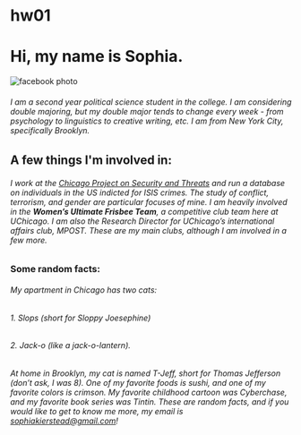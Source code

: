 # hw01
# Hi, my name is Sophia. 
![facebook photo](https://scontent-ort2-2.xx.fbcdn.net/v/t1.0-9/16730486_1368349993188281_4048724534790939077_n.jpg?_nc_cat=0&oh=482788aa590f4e686179a585c8ea33a0&oe=5B3E6C2A)
###### I am a second year political science student in the college. I am considering double majoring, but my double major tends to change every week - from psychology to linguistics to creative writing, etc. I am from New York City, specifically Brooklyn. 
## A few things I'm involved in:
###### I work at the [Chicago Project on Security and Threats](https://cpost.uchicago.edu/) and run a database on individuals in the US indicted for ISIS crimes. The study of conflict, terrorism, and gender are particular focuses of mine. I am heavily involved in the **Women’s Ultimate Frisbee Team**, a competitive club team here at UChicago. I am also the Research Director for UChicago’s international affairs club, MPOST. These are my main clubs, although I am involved in a few more. 
### Some random facts:
###### My apartment in Chicago has two cats:
###### 1. Slops (short for Sloppy Joesephine)
###### 2. Jack-o (like a jack-o-lantern). 
###### At home in Brooklyn, my cat is named T-Jeff, short for Thomas Jefferson *(don’t ask, I was 8)*. One of my favorite foods is sushi, and one of my favorite colors is crimson. My favorite childhood cartoon was Cyberchase, and my favorite book series was Tintin. These are random facts, and if you would like to get to know me more, my email is *sophiakierstead@gmail.com*!
